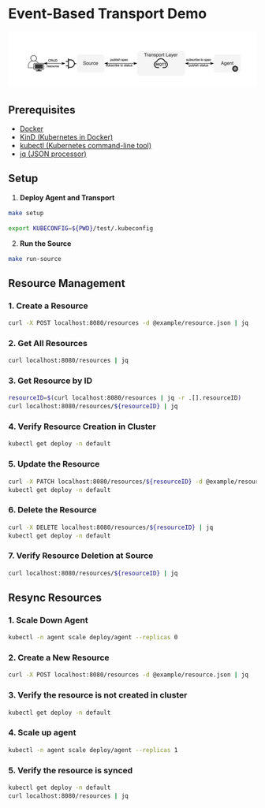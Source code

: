 # Event-Based Transport Demo

![event-based-transport-demo.jpg](./event-based-transport-demo.jpg)

## Prerequisites

- [Docker](https://www.docker.com/)
- [KinD (Kubernetes in Docker)](https://kind.sigs.k8s.io/)
- [kubectl (Kubernetes command-line tool)](https://kubernetes.io/docs/reference/kubectl/)
- [jq (JSON processor)](https://stedolan.github.io/jq/)

## Setup

1. **Deploy Agent and Transport**
```bash
make setup
```

```bash
export KUBECONFIG=${PWD}/test/.kubeconfig
```

2. **Run the Source**
```bash
make run-source
```

## Resource Management

### 1. Create a Resource
```bash
curl -X POST localhost:8080/resources -d @example/resource.json | jq
```

### 2. Get All Resources
```bash
curl localhost:8080/resources | jq
```

### 3. Get Resource by ID
```bash
resourceID=$(curl localhost:8080/resources | jq -r .[].resourceID)
curl localhost:8080/resources/${resourceID} | jq
```

### 4. Verify Resource Creation in Cluster
```bash
kubectl get deploy -n default
```

### 5. Update the Resource
```bash
curl -X PATCH localhost:8080/resources/${resourceID} -d @example/resource-patch.json | jq
kubectl get deploy -n default
```

### 6. Delete the Resource
```bash
curl -X DELETE localhost:8080/resources/${resourceID} | jq
kubectl get deploy -n default
```

### 7. Verify Resource Deletion at Source
```bash
curl localhost:8080/resources/${resourceID} | jq
```

## Resync Resources

### 1. Scale Down Agent
```bash
kubectl -n agent scale deploy/agent --replicas 0
```

### 2. Create a New Resource
```bash
curl -X POST localhost:8080/resources -d @example/resource.json | jq
```

### 3. Verify the resource is not created in cluster
```bash
kubectl get deploy -n default
```

### 4. Scale up agent
```bash
kubectl -n agent scale deploy/agent --replicas 1
```

### 5. Verify the resource is synced
```bash
kubectl get deploy -n default
curl localhost:8080/resources | jq
```
